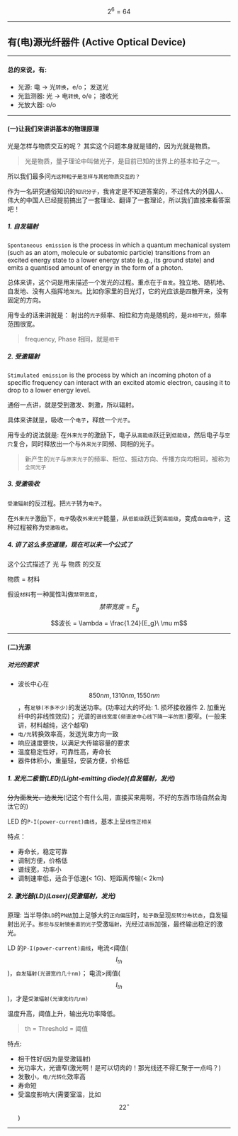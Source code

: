 $$2^6 = 64$$

___

## 有(电)源光纤器件 (Active Optical Device)

___

#### 总的来说，有:

* 光源: 电 -> 光`转换`，e/o； 发送光
* 光监测器: 光 -> 电`转换`, o/e； 接收光
* 光放大器: o/o

___

#### (一)让我们来讲讲基本的物理原理

光是怎样与物质交互的呢？ 其实这个问题本身就是错的，因为光就是物质。

> 光是物质，量子理论中叫做光子，是目前已知的世界上的基本粒子之一。

所以我们最多问`光这种粒子是怎样与其他物质交互的？`

作为一名研究通俗知识的`知识分子`，我肯定是不知道答案的，不过伟大的外国人、伟大的中国人已经提前搞出了一套理论、翻译了一套理论，所以我们直接来看答案吧！

##### 1. 自发辐射
`Spontaneous emission` is the process in which a quantum mechanical system (such as an atom, molecule or subatomic particle) transitions from an excited energy state to a lower energy state (e.g., its ground state) and emits a quantised amount of energy in the form of a photon.

总体来讲，这个词是用来描述一个发光的过程。重点在于`自发`。独立地、随机地、自发地、没有人指挥地`发光`。比如你家里的日光灯，它的光应该是四散开来，没有固定的方向。

用专业的话来讲就是： 射出的`光子`频率、相位和方向是随机的，是`非相干光`，频率范围很宽。

> frequency, Phase 相同，就是`相干`

##### 2. 受激辐射
`Stimulated emission` is the process by which an incoming photon of a specific frequency can interact with an excited atomic electron, causing it to drop to a lower energy level.

通俗一点讲，就是受到激发、刺激，所以辐射。

具体来讲就是，吸收一个`电子`，释放一个`光子`。

用专业的说法就是: 在`外来光子`的激励下，电子从`高能级`跃迁到`低能级`，然后电子与`空穴`复合，同时释放出一个与`外来光子`同频、同相的光子。

> 新产生的`光子`与`原来光子`的频率、相位、振动方向、传播方向均相同，被称为`全同光子`

##### 3. 受激吸收

`受激辐射`的反过程。把`光子`转为`电子`。

在`外来光子`激励下，`电子`吸收`外来光子`能量，从`低能级`跃迁到`高能级`，变成`自由电子`，这种过程被称为`受激吸收`。

##### 4. 讲了这么多空道理，现在可以来一个公式了

这个公式描述了 光 与 物质 的交互

物质 = 材料

假设`材料`有一种属性叫做`禁带宽度`，$$禁带宽度 = E_g$$

$$波长 = \lambda = \frac{1.24}{E_g}\ \mu m$$

___

#### (二)光源

##### 对光的要求

* 波长中心在$$850nm, 1310nm, 1550nm$$，有`足够(不多不少)`的发送功率。(功率过大的坏处: 1. 损坏接收器件 2. 加重光纤中的非线性效应)； 光谱的`谱线宽度(频谱波中心线下降一半的宽)`要窄。(一般来讲，材料越纯，这个越窄)
* `电/光`转换效率高，发送光束方向一致
* 响应速度要快，以满足大传输容量的要求
* 温度稳定性好，可靠性高，寿命长
* 器件体积小，重量轻，安装方便，价格低

##### 1. 发光二极管(LED)(Light-emitting diode)(自发辐射，发光)

~~分为面发光、边发光~~(记这个有什么用，直接买来用啊，不好的东西市场自然会淘汰它的)

LED 的`P-I(power-current)曲线`，基本上呈`线性正相关`

特点： 

* 寿命长，稳定可靠
* 调制方便，价格低
* 谱线宽，功率小
* 调制速率低，适合于低速(< 1G)、短距离传输(< 2km)

##### 2. 激光器(LD)(Laser)(受激辐射，发光)

原理: 当半导体`LD`的`PN结`加上足够大的`正向偏压`时，`粒子数`呈现`反转分布状态`，自发辐射出光子。`那些与反射镜垂直的光子`受激`辐射`，光经过`谐振`加强，最终输出稳定的激光。

LD 的`P-I(power-current)曲线`，电流<阈值($$I_{th}$$)，`自发辐射(光谱宽约几十nm)`； 电流>阈值($$I_{th}$$)，才是`受激辐射(光谱宽约几nm)`

温度升高，阈值上升，输出光功率降低。

> th = Threshold = 阈值

特点: 

* 相干性好(因为是受激辐射)
* 光功率大，光谱窄(激光啊！是可以切肉的！那光线还不得汇聚于一点吗？)
* 发散小，`电/光转化`效率高
* 寿命短
* 受温度影响大(需要室温，比如$$22^\circ$$)

___